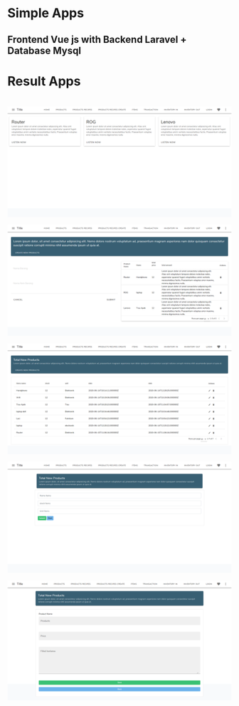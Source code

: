 # Simple Apps

## Frontend Vue js with Backend Laravel + Database Mysql

# Result Apps

#

![Alt Text](https://github.com/Ilyasyasin072/vue-laravel-apps/blob/master/result%20apps/Home%20Pages.png)

![Alt Text](<https://github.com/Ilyasyasin072/vue-laravel-apps/blob/master/result%20apps/Screenshot_2020-06-18%20Laravel(1).png>)

![Alt Text](<https://github.com/Ilyasyasin072/vue-laravel-apps/blob/master/result%20apps/Screenshot_2020-06-18%20Laravel(2).png>)

![Alt Text](<https://github.com/Ilyasyasin072/vue-laravel-apps/blob/master/result%20apps/Screenshot_2020-06-18%20Laravel(3).png>)

![Alt Text](<https://github.com/Ilyasyasin072/vue-laravel-apps/blob/master/result%20apps/Screenshot_2020-06-18%20Laravel(4).png>)

